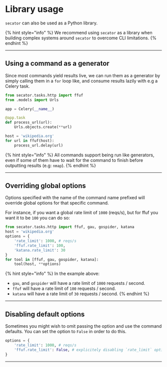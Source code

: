 # Library usage

`secator` can also be used as a Python library.&#x20;

{% hint style="info" %}
We recommend using `secator` as a library when building complex systems around `secator` to overcome CLI limitations.
{% endhint %}

***

## **Using a command as a generator**

Since most commands yield results live, we can run them as a generator by simply calling them in a `for` loop like, and consume results lazily with e.g a Celery task.

```python
from secator.tasks.http import ffuf
from .models import Urls

app = Celery(__name__)

@app.task
def process_url(url):
    Urls.objects.create(**url)

host = 'wikipedia.org'
for url in ffuf(host):
    process_url.delay(url)
```

{% hint style="info" %}
All commands support being run like generators, even if some of them have to wait for the command to finish before outputting results (e.g: `nmap`).
{% endhint %}

***

## **Overriding global options**

Options specified with the name of the command name prefixed will override global options for that specific command.

For instance, if you want a global rate limit of `1000` (reqs/s), but for ffuf you want it to be `100` you can do so:

```python
from secator.tasks.http import ffuf, gau, gospider, katana
host = 'wikipedia.org'
options = {
    'rate_limit': 1000, # reqs/s
    'ffuf.rate_limit': 100,
    'katana.rate_limit': 30
}
for tool in [ffuf, gau, gospider, katana]:
    tool(host, **options)
```

{% hint style="info" %}
In the example above:

* `gau`, and `gospider` will have a rate limit of `1000` requests / second.
* `ffuf` will have a rate limit of `100` requests / second.
* `katana` will have a rate limit of `30` requests / second.
{% endhint %}

***

## **Disabling default options**

Sometimes you might wish to omit passing the option and use the command defaults. You can set the option to `False` in order to do this.

```python
options = {
    'rate_limit': 1000, # reqs/s
    'ffuf.rate_limit': False, # explicitely disabling `rate_limit` option, will use ffuf defaults
}
```

***

